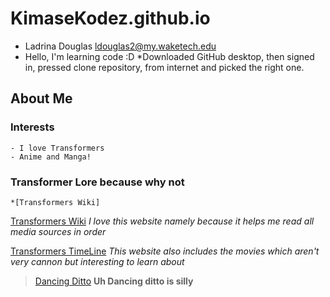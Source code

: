 # KimaseKodez.github.io
* Ladrina Douglas
ldouglas2@my.waketech.edu
* Hello, I'm learning code :D
*Downloaded GitHub desktop, then signed in, pressed clone repository, from internet and picked the right one.

## About Me
### Interests
	- I love Transformers
	- Anime and Manga!
### Transformer Lore because why not
	*[Transformers Wiki]
[Transformers Wiki](tfwiki.net/wiki/Transformer#:~:text=The%20Transformers%20Cybertronus%20cybertronii%20are%20a%20species%20of)
_I love this website namely because it helps me read all media sources in order_

[Transformers TimeLine](www.looper.com/595620/the-entire-transformers-timeline-explained/#:~:text=The%20once-simple%20tales%20of%20Autobots%20and%20Decepticons%20battling#:~:text=The%20once-simple%20tales%20of%20Autobots%20and%20Decepticons%20battling) 
_This website also includes the movies which aren't very cannon but interesting to learn about_
>[Dancing Ditto](matias.me/nsfw/#:~:text=Come%20on,%20shake%20your%20body%20baby.%20Trust%20me) 
**Uh Dancing ditto is silly**


